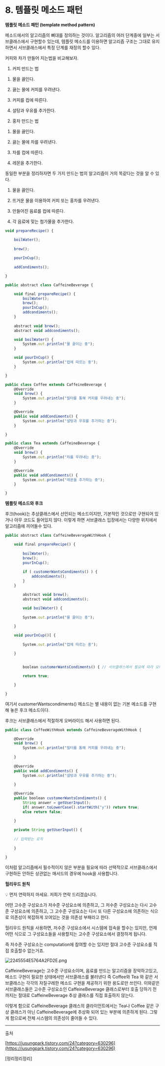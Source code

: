 # 8. 템플릿 메소드 패턴

**템플릿 메소드 패턴 (template method pattern)**

메소드에서의 알고리즘의 뼈대를 정의하는 것이다. 알고리즘의 여러 단계중에 일부는 서브클래스에서 구현할수 있는데, 템플릿 메소드를 이용하면 알고리즘 구조는 그대로 유지하면서 서브클래스에서 특정 단계를 재정의 할수 있다.

커피와 차가 만들어 지는법을 비교해보자.

1. 커피 만드는 법

1) 물을 끓인다.

2) 끓는 물에 커피를 우려낸다.

3) 커피를 컵에 따른다.

4) 설탕과 우유를 추가한다.

2. 홍차 만드는 법

1) 물을 끓인다.

2) 끓는 물에 차를 우려낸다.

3) 차를 컵에 따른다.

4) 레몬을 추가한다.

동일한 부분을 정리하자면 두 가지 만드는 법의 알고리즘이 거의 똑같다는 것을 알 수 있다.

1. 물을 끓인다.

2. 뜨거운 물을 이용하여 커피 또는 홍차를 우려낸다.

3. 만들어진 음료를 컵에 따른다.

4. 각 음료에 맞는 첨가물을 추가한다.

```jsx
void prepareRecipe() {

	boilWater();
	
	brew();
	
	pourInCup();
	
	addCondiments();

}
```

```jsx
public abstract class CaffeineBeverage {

	void final prepareRecipe() {
		boilWater();
		brew();
		pourInCup();
		addcondiments();
	}
	
	abstract void brew();
	abstract void addcondiments();

	void boilWater() {
		System.out.println("물 끓이는 중");	
	}

	void pourInCup() {
		System.out.println("컵에 따르는 중");
	}

}

```

```jsx
public class Coffee extends CaffeineBeverage {
	@Override
	void brew() {
		System.out.println("필터를 통해 커피를 우려내는 중");
	}

	@Override
	public void addCondiments() {
		System.out.println("설탕과 우유를 추가하는 중");
	}

}

```

```jsx
public class Tea extends CaffeineBeverage {
	@Override
	void brew() {
		System.out.println("차를 우려내는 중");
	}

	@Override
	public void addCondiments() {
		System.out.println("레몬을 추가하는 중");
	}

}

```

**템플릿 메소드와 후크**

후크(hook)는 추상클래스에서 선언되는 메소드이지만, 기본적인 것으로만 구현되어 있거나 아무 코드도 들어있지 않다. 이렇게 하면 서브클래스 입장에서는 다양한 위치에서 알고리즘에 끼어들수 있다.

```jsx
public abstract class CaffeineBeverageWithHook {

	void final prepareRecipe() {
	
		boilWater();
		brew();
		pourInCup();
	
		if ( customerWantsCondiments() ) {
			addcondiments();
		}
	}

		abstract void brew();
		abstract void addcondiments();
		
		void boilWater() {
		
		System.out.println("물 끓이는 중");

	}

	void pourInCup()[ {
	
		System.out.println("컵에 따르는 중");
	
	}
	

		boolean customerWantsCondiments() { // 서브클래스에서 필요에 따라 오버라이드 할수 있는 메소드

		return true;                                

	}

}
```

여기서 customerWantscondiments() 메소드는 별 내용이 없는 기본 메소드를 구현해 놓은 후크 메소드이다.

후크는 서브클래스에서 적절하게 오버라이드 해서 사용하면 된다.

```jsx
public class CoffeeWithHook extends CaffeineBeverageWithHook {

	@Override
	void brew() {
		System.out.println("필터를 통해 커피를 우려내는 중");
	
	}
	
	@Override
	public void addCondiments() {
		System.out.println("설탕과 우유를 추가하는 중");
	
	}

	@Override
	public boolean customerWantsCondiments() {
		String answer = getUserInput();
		if( answer.toLowerCase().startWith("y")) return true;
		else return false;
	
	}

	private String getUserInput() {
	
	// 입력받는 로직
	
	}

}

```

이처럼 알고리즘에서 필수적이지 않은 부분을 필요에 따라 선택적으로 서브클래스에서 구현하든 안하든 상관없는 매서드의 경우에 hook을 사용합니다.

**헐리우드 원칙**

<aside>
💡 먼저 연락하지 마세요. 저희가 연락 드리겠습니다.

</aside>

어떤 고수준 구성요소가 저수준 구성요소에 의존하고, 그 저수준 구성요소는 다시 고수준 구성요소에 의존하고, 그 고수준 구성요소는 다시 또 다른 구성요소에 의존하는 식으로 의존성이 복잡하게 꼬여있는 것을 의존성 부패라고 한다.

헐리우드 원칙을 사용하면, 저수준 구성요소에서 시스템에 접속을 할수는 있지만, 언제 어떤 식으로 그 구성요소들을 사용할지는 고수준 구성요소에서 결정하게 됩니다.

즉 저수준 구성요소는 computation에 참여할 수는 있지만 절대 고수준 구성요소를 직접 호출할수 없는거죠.

![2245554E5764A2FD2E.png](./assets/template/2245554E5764A2FD2E.png)

CaffeineBeverage는 고수준 구성요소이며, 음료를 만드는 알고리즘을 장악하고있고, 메소드 구현이 필요한 상태에서만 서브클래스를 불러낸다 즉 Coffee와 Tea 와 같은 서브클래스는 각각의 자질구레한 메소드 구현을 제공하기 위한 용도로만 쓰인다. 이와같은 서브클래스들은 고수준 구성요소인 CaffeineBeverage 클래스로부터 호출 당하기 전까지는 절대로 CaffeineBeverage 추상 클래스를 직접 호출하지 않는다.

이렇게 함으로 CaffeineBeverage 클래스의 클라이언트에서는 Tea나 Coffee 같은 구상 클래스가 아닌 CaffeineBeverage에 추상화 되어 있는 부분에 의존하게 된다. 그렇게 함으로써 전체 시스템의 의존성이 줄어들 수 있다.

---

출처

[https://jusungpark.tistory.com/24?category=630296](https://jusungpark.tistory.com/24?category=630296)

[정리정리정리]
